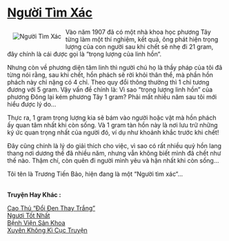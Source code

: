 <a href="https://utruyen.com/nguoi-tim-xac/16889/" title="Người Tìm Xác"><h1>Người Tìm Xác</h1></a><div style="display:table"><img align="right" style="float: left; padding: 10px;" src="https://utruyen.com/images/story/200x260/nguoi-tim-xac-1572710292.jpg" alt="Người Tìm Xác">Vào năm 1907 đã có một nhà khoa học phương Tây từng làm một thí nghiệm, kết quả, ông phát hiện trọng lượng của con người sau khi chết sẽ nhẹ đi 21 gram, đây chính là cái được gọi là “trọng lượng của linh hồn“.<p></p>Nhưng còn về phương diện tâm linh thì người chú họ là thầy pháp của tôi đã từng nói rằng, sau khi chết, hồn phách sẽ rời khỏi thân thể, mà phần hồn phách này chỉ nặng có 4 chỉ. Theo quy đổi thông thường thì 1 chỉ tương đương với 5 gram. Vậy vấn đề chính là: Vì sao “trọng lượng linh hồn” của phương Đông lại kém phương Tây 1 gram? Phải mất nhiều năm sau tôi mới hiểu được lý do…<p></p>Thực ra, 1 gram trọng lượng kia sẽ bám vào người hoặc vật mà hồn phách ấy quan tâm nhất khi còn sống. Và 1 gram tàn hồn này là nơi lưu trữ những ký ức quan trọng nhất của người đó, ví dụ như khoảnh khắc trước khi chết!<p></p>Đây cũng chính là lý do giải thích cho việc, vì sao có rất nhiều quỷ hồn lang thang nơi dương thế đã nhiều năm, nhưng vẫn không biết mình đã chết như thế nào. Thậm chí, còn quên đi người mình yêu và hận nhất khi còn sống…<p></p>Tôi tên là Trương Tiến Bảo, hiện đang là một “Người tìm xác“...</div><p><br><b>Truyện Hay Khác :</b></p><a href="https://utruyen.com/cao-thu-doi-den-thay-trang/10010/" alt="Cao Thủ “Đổi Đen Thay Trắng”">Cao Thủ “Đổi Đen Thay Trắng”</a><br/><a href="https://truyenngontinhay.wordpress.com/2019/10/03/nguoi-tot-nhat/" alt="Ngươi Tốt Nhất">Ngươi Tốt Nhất</a><br/><a href="https://truyenngontinhay.wordpress.com/2019/10/03/benh-vien-san-khoa/" alt="Bệnh Viện Sản Khoa">Bệnh Viện Sản Khoa</a><br/><a href="https://github.com/quanluxury/ngontinhhot/tree/master/truyenhay/16432/" alt="Xuyên Không Kì Cục Truyện">Xuyên Không Kì Cục Truyện</a><br/>